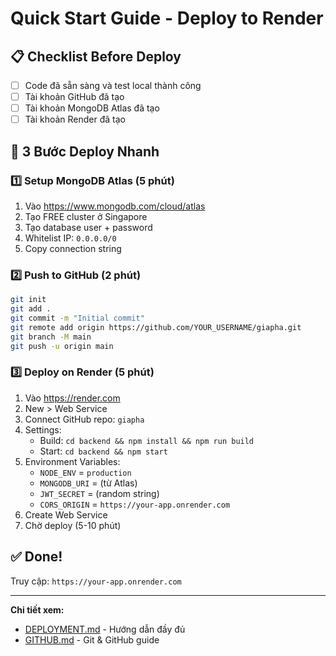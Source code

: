 # Quick Start Guide - Deploy to Render

## 📋 Checklist Before Deploy

- [ ] Code đã sẵn sàng và test local thành công
- [ ] Tài khoản GitHub đã tạo
- [ ] Tài khoản MongoDB Atlas đã tạo
- [ ] Tài khoản Render đã tạo

## 🚀 3 Bước Deploy Nhanh

### 1️⃣ Setup MongoDB Atlas (5 phút)
1. Vào https://www.mongodb.com/cloud/atlas
2. Tạo FREE cluster ở Singapore
3. Tạo database user + password
4. Whitelist IP: `0.0.0.0/0`
5. Copy connection string

### 2️⃣ Push to GitHub (2 phút)
```bash
git init
git add .
git commit -m "Initial commit"
git remote add origin https://github.com/YOUR_USERNAME/giapha.git
git branch -M main
git push -u origin main
```

### 3️⃣ Deploy on Render (5 phút)
1. Vào https://render.com
2. New > Web Service
3. Connect GitHub repo: `giapha`
4. Settings:
   - Build: `cd backend && npm install && npm run build`
   - Start: `cd backend && npm start`
5. Environment Variables:
   - `NODE_ENV` = `production`
   - `MONGODB_URI` = (từ Atlas)
   - `JWT_SECRET` = (random string)
   - `CORS_ORIGIN` = `https://your-app.onrender.com`
6. Create Web Service
7. Chờ deploy (5-10 phút)

## ✅ Done!

Truy cập: `https://your-app.onrender.com`

---

**Chi tiết xem:**
- [DEPLOYMENT.md](DEPLOYMENT.md) - Hướng dẫn đầy đủ
- [GITHUB.md](GITHUB.md) - Git & GitHub guide

